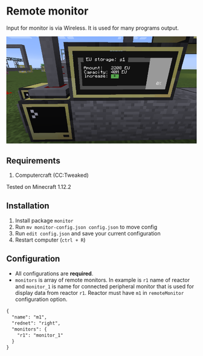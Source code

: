 # Remote monitor

Input for monitor is via Wireless. It is used for many programs output.

![Monitor](../img/monitor.png)

## Requirements

1. Computercraft (CC:Tweaked)

Tested on Minecraft 1.12.2

## Installation

1. Install package `monitor`
2. Run `mv monitor-config.json config.json` to move config
3. Run `edit config.json` and save your current configuration
4. Restart computer (`ctrl + R`)

## Configuration

- All configurations are **required**.
- `monitors` is array of remote monitors. In example is `r1` name of reactor
and `monitor_1` is name for connected peripheral monitor that is used for display
data from reactor `r1`. Reactor must have `m1` in `remoteMonitor` configuration option.

```
{
  "name": "m1",
  "rednet": "right",
  "monitors": {
    "r1": "monitor_1"
  }
}

```
